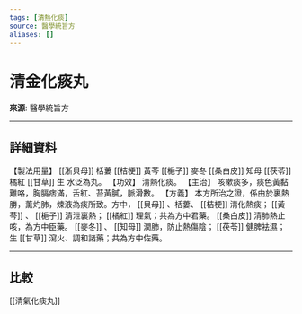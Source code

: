 ```yaml
---
tags: [清熱化痰]
source: 醫學統旨方
aliases: []
---
```


# 清金化痰丸

**來源**: 醫學統旨方  

---

## 詳細資料
【製法用量】 [[浙貝母]] 栝蔞 [[桔梗]] 黃芩 [[梔子]] 麥冬 [[桑白皮]] 知母 [[茯苓]] 橘紅 [[甘草]] 生
水泛為丸。
【功效】
清熱化痰。
【主治】
咳嗽痰多，痰色黃黏難咯，胸膈痞滿，舌紅、苔黃膩，脈滑數。
【方義】
本方所治之證，係由於裏熱勝，薰灼肺，煉液為痰所致。方中， [[貝母]] 、栝蔞、 [[桔梗]] 清化熱痰； [[黃芩]] 、 [[梔子]] 清泄裏熱； [[橘紅]] 理氣；共為方中君藥。 [[桑白皮]] 清肺熱止咳，為方中臣藥。 [[麥冬]] 、 [[知母]] 潤肺，防止熱傷陰； [[茯苓]] 健脾袪濕；生 [[甘草]] 瀉火、調和諸藥；共為方中佐藥。

---

## 比較
[[清氣化痰丸]]

